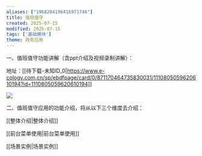 ```yaml
---
aliases: ["1968204196416971746"]
title: 值班值守
created: 2025-07-15
modified: 2025-07-15
tags: ['基础模块']
theme: 政务应用
---
```


一、值班值守功能讲解（含ppt介绍及视频录制讲解）：

地址：[[待下载-未知ID_0|https://www.e-cology.com.cn/sp/ebdfpage/card/0/871170464735830031/1110805059620610194?id=1110805059620610194]]

![](e21baec996d0050c59a172aaf53b6002.jpg)

二、值班值守应用的功能介绍，将从以下三个维度去介绍：

[[整体介绍|整体介绍]]

[[前台菜单使用|前台菜单使用]]

[[场景实例|场景实例]]